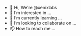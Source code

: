 - 👋 Hi, We're @xenixlabs
- 👀 I’m interested in ...
- 🌱 I’m currently learning ...
- 💞️ I’m looking to collaborate on ...
- 📫 How to reach me ...

<!---
xenixlabs/xenixlabs is a ✨ special ✨ repository because its `README.md` (this file) appears on your GitHub profile.
You can click the Preview link to take a look at your changes.
--->
